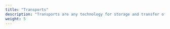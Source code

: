 ```yaml
---
title: "Transports"
description: "Transports are any technology for storage and transfer of collections of IPLD blocks.  Here you'll find specifications for many diverse mechanisms, both static and interactive (including CAR files and Graphsync, for example)."
weight: 5
---
```

